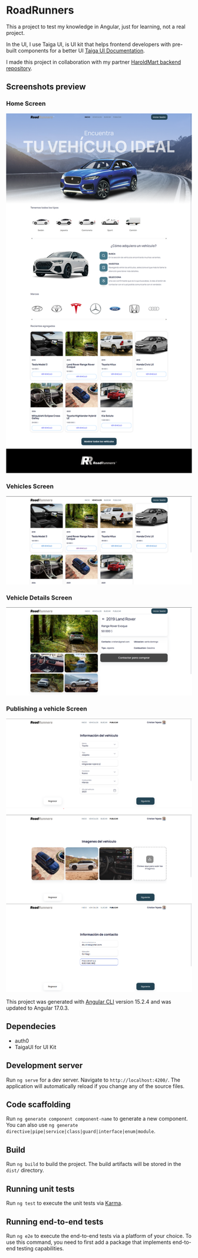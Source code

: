 # RoadRunners

This a project to test my knowledge in Angular, just for learning, not a real project.

In the UI, I use Taiga UI, is UI kit that helps frontend developers with pre-built components for a better UI [Taiga UI Documentation](https://taiga-ui.dev/getting-started).

I made this project in collaboration with my partner [HaroldMart backend repository](https://github.com/HaroldMart/RoadRunners-Backend).

## Screenshots preview

### Home Screen
![Preview del Home Screen](src/assets/previews/preview.png)
### Vehicles Screen
![Preview del Vehiculos](src/assets/previews/preview3.png)
### Vehicle Details Screen
![Preview Detalles del Vehiculo](src/assets/previews/preview2.png)
### Publishing a vehicle Screen
![Preview al agregar Vehiculo](src/assets/previews/preview7.png)
![Preview al agregar Vehiculo](src/assets/previews/preview8.png)
![Preview al agregar Vehiculo](src/assets/previews/preview9.png)

This project was generated with [Angular CLI](https://github.com/angular/angular-cli) version 15.2.4 and was updated to Angular 17.0.3.

## Dependecies

- auth0
- TaigaUI for UI Kit

## Development server

Run `ng serve` for a dev server. Navigate to `http://localhost:4200/`. The application will automatically reload if you change any of the source files.

## Code scaffolding

Run `ng generate component component-name` to generate a new component. You can also use `ng generate directive|pipe|service|class|guard|interface|enum|module`.

## Build

Run `ng build` to build the project. The build artifacts will be stored in the `dist/` directory.

## Running unit tests

Run `ng test` to execute the unit tests via [Karma](https://karma-runner.github.io).

## Running end-to-end tests

Run `ng e2e` to execute the end-to-end tests via a platform of your choice. To use this command, you need to first add a package that implements end-to-end testing capabilities.

